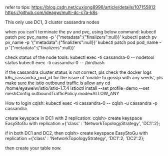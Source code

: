 refer to tips:
https://blog.csdn.net/cuxiong8996/article/details/107155812
https://github.com/ideagw/multi-dc-c7a-k8s

This only use DC1, 3 cluster cassandra nodes

when you can't terminate the pv and pvc, using below command:
kubectl patch pvc pvc_name -p '{"metadata":{"finalizers":null}}'
kubectl patch pv pv_name -p '{"metadata":{"finalizers":null}}'
kubectl patch pod pod_name -p '{"metadata":{"finalizers":null}}'

check status of the node tools:
kubectl exec -ti cassandra-0 -- nodetool status
kubectl exec -ti cassandra-0 -- /bin/bash

if the cassandra cluster status is not correct, pls check the docker logs k8s_cassandra_pod_id
for the issue of 'unable to gossip with any seeds', pls make sure the istio outbound traffic is allow any
cd /home/eyaweiw/istio/istio-1.7.4
istioctl install --set profile=demo --set meshConfig.outboundTrafficPolicy.mode=ALLOW_ANY

How to login cqlsh:
kubectl exec -ti cassandra-0 -- cqlsh -u cassandra -p cassandra

create keyspace in DC1 with 2 replication:
cqlsh> create keyspace EasyStoGu with replication ={'class' : 'NetworkTopologyStrategy', 'DC1':2};

if in both DC1 and DC2, then
cqlsh> create keyspace EasyStoGu with replication ={'class' : 'NetworkTopologyStrategy', 'DC1':2, 'DC2':2};

then create your table now.

